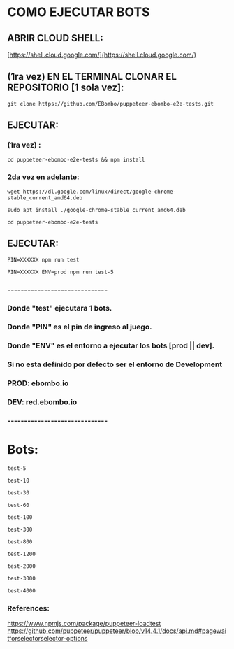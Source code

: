 # COMO EJECUTAR BOTS

## ABRIR CLOUD SHELL:

[https://shell.cloud.google.com/](https://shell.cloud.google.com/)

## (1ra vez) EN EL TERMINAL CLONAR EL REPOSITORIO [1 sola vez]:
```git clone https://github.com/EBombo/puppeteer-ebombo-e2e-tests.git```

## EJECUTAR:
### (1ra vez) :
```cd puppeteer-ebombo-e2e-tests && npm install```

### 2da vez en adelante:
```wget https://dl.google.com/linux/direct/google-chrome-stable_current_amd64.deb```

```sudo apt install ./google-chrome-stable_current_amd64.deb```

```cd puppeteer-ebombo-e2e-tests```

## EJECUTAR: 
```PIN=XXXXXX npm run test```

```PIN=XXXXXX ENV=prod npm run test-5```

### ------------------------------
### Donde "test" ejecutara 1 bots.
### Donde "PIN" es el pin de ingreso al juego.
### Donde "ENV" es el entorno a ejecutar los bots [prod || dev].
### Si no esta definido por defecto ser el entorno de Development

### PROD: ebombo.io
### DEV: red.ebombo.io
### ------------------------------

# Bots: 
```test-5```

```test-10```

```test-30```

```test-60```

```test-100```

```test-300```

```test-800```

```test-1200```

```test-2000```

```test-3000```

```test-4000``` 








### References:
https://www.npmjs.com/package/puppeteer-loadtest
https://github.com/puppeteer/puppeteer/blob/v14.4.1/docs/api.md#pagewaitforselectorselector-options
